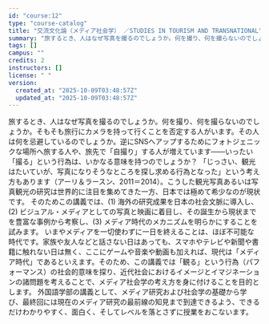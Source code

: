 ```yaml
---
id: "course:12"
type: "course-catalog"
title: "交流文化論（メディア社会学） ／STUDIES IN TOURISM AND TRANSNATIONAL"
summary: "旅するとき、人はなぜ写真を撮るのでしょうか。何を撮り、何を撮らないのでしょうか。そもそも旅行にカメラを持って行くことを否定する人がいます。その人は何を忌避しているのでしょうか。逆にSNSへアップするためにフォトジェニックな場所へ旅する人や、…"
tags: []
campus: ""
credits: 2
instructors: []
license: " "
version:
  created_at: "2025-10-09T03:48:57Z"
  updated_at: "2025-10-09T03:48:57Z"
---
```


旅するとき、人はなぜ写真を撮るのでしょうか。何を撮り、何を撮らないのでしょうか。そもそも旅行にカメラを持って行くことを否定する人がいます。その人は何を忌避しているのでしょうか。逆にSNSへアップするためにフォトジェニックな場所へ旅する人や、旅先で「自撮り」する人が増えています――いったい「撮る」という行為は、いかなる意味を持つのでしょうか？ 「じっさい、観光はたいていが、写真になりそうなところを探し求める行為となった」という考え方もあります（アーリ＆ラースン、2011＝2014）。こうした観光写真あるいは写真観光の研究は世界的に注目を集めてきた一方、日本では極めて希少なのが現状です。 そのためこの講義では、(1) 海外の研究成果を日本の社会文脈に導入し、(2) ビジュアル・メディアとしての写真と映画に着目し、その誕生から現状までを豊富な事例から考察し、(3) メディア時代のメカニズムを明らかにすることを試みます。 いまやメディアを一切使わずに一日を終えることは、ほぼ不可能な時代です。家族や友人などと話さない日はあっても、スマホやテレビや新聞や書籍に触れない日は無く、ここにゲームや音楽や動画も加えれば、現代は「メディア時代」であるといえます。そのため、この講義では「観る」という行為（パフォーマンス）の社会的意味を探り、近代社会におけるイメージとイマジネーションの諸問題を考えることで、メディア社会学の考え方を身に付けることを目的とします。 外国語学部の講義として、メディア研究および社会学の基礎から学び、最終回には現在のメディア研究の最前線の知見まで到達できるよう、できるだけわかりやすく、面白く、そしてレベルを落とさずに授業をおこないます。
